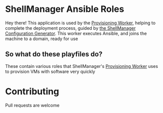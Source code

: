 # ShellManager Ansible Roles

Hey there! This application is used by the [Provisioning Worker](https://github.com/td512/shellmanager-provision-worker), helping to complete the deployment process, guided by [the ShellManager Configuration Generator](https://github.com/td512/shellmanager-confgen). This worker executes Ansible, and joins the machine to a domain, ready for use

## So what do these playfiles do?

These contain various roles that ShellManager's [Provisioning Worker](https://github.com/td512/shellmanager-provision-worker) uses to provision VMs with software very quickly

# Contributing
Pull requests are welcome
